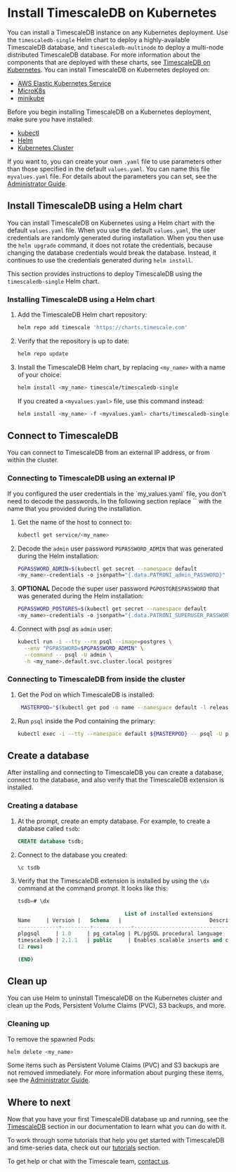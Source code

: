 # Install TimescaleDB on Kubernetes
You can install a TimescaleDB instance on any Kubernetes deployment. Use the
`timescaledb-single` Helm chart to deploy a highly-available TimescaleDB
database, and `timescaledb-multinode` to deploy a multi-node distributed
TimescaleDB database. For more information about the components that are
deployed with these charts, see [TimescaleDB on Kubernetes][timescaledb-k8s].
You can install TimescaleDB on Kubernetes deployed on:
* [AWS Elastic Kubernetes Service][aws-eks]
* [MicroK8s][microk8s-install]
* [minikube][minikube-install]

Before you begin installing TimescaleDB on a Kubernetes deployment, make sure
you have installed:
* [kubectl][kubectl-install]
* [Helm][helm-install]
* [Kubernetes Cluster][kubernetes-install]

If you want to, you can create your own `.yaml` file to use parameters other
than those specified in the default `values.yaml`. You can name this file
`myvalues.yaml` file. For details about the parameters you can set, see  the
[Administrator Guide][admin-guide].

## Install TimescaleDB using a Helm chart
You can install TimescaleDB on Kubernetes using a Helm chart with the default
`values.yaml` file. When you use the default `values.yaml`, the user credentials
are randomly generated during installation. When you then use the `helm upgrade`
command, it does not rotate the credentials, because changing the database
credentials would break the database. Instead, it continues to use the
credentials generated during `helm install`.

This section provides instructions to deploy TimescaleDB using the
`timescaledb-single` Helm chart.

<procedure>

### Installing TimescaleDB using a Helm chart
1.  Add the TimescaleDB Helm chart repository:
    ```bash
    helm repo add timescale 'https://charts.timescale.com'
    ```
1.  Verify that the repository is up to date:
    ```bash
    helm repo update
    ```
1.  Install the TimescaleDB Helm chart, by replacing `<my_name>` with a name of
    your choice:
    ```bash
    helm install <my_name> timescale/timescaledb-single
    ```
    If you created a `<myvalues.yaml>` file, use this command instead:
    ```bash
    helm install <my_name> -f <myvalues.yaml> charts/timescaledb-single
    ```

</procedure> 

## Connect to TimescaleDB
You can connect to TimescaleDB from an external IP address, or from within the
cluster.

<procedure>

### Connecting to TimescaleDB using an external IP

<highlight type="note">
If you configured the user credentials in the `my_values.yaml` file, you don't
need to decode the passwords. In the following section replace `<my_name>` with
the name that you provided during the installation.
</highlight>

1. Get the name of the host to connect to:
    ```bash
    kubectl get service/<my_name>
    ```
1. Decode the `admin` user password `PGPASSWORD_ADMIN` that was generated during
   the Helm installation:
    ```bash
    PGPASSWORD_ADMIN=$(kubectl get secret --namespace default 
    <my_name>-credentials -o jsonpath="{.data.PATRONI_admin_PASSWORD}" | base64 --decode)
    ``` 
1. **OPTIONAL** Decode the super user password `PGPOSTGRESPASSWORD` that was
   generated during the Helm installation:
    ```bash
    PGPASSWORD_POSTGRES=$(kubectl get secret --namespace default 
    <my_name>-credentials -o jsonpath="{.data.PATRONI_SUPERUSER_PASSWORD}" | base64 --decode)
    ```
1. Connect with psql as `admin` user:
    ```bash
    kubectl run -i --tty --rm psql --image=postgres \
      --env "PGPASSWORD=$PGPASSWORD_ADMIN" \
      --command -- psql -U admin \
      -h <my_name>.default.svc.cluster.local postgres
    ```
    
</procedure>

<procedure>

### Connecting to TimescaleDB from inside the cluster
1. Get the Pod on which TimescaleDB is installed:
   ```bash
    MASTERPOD="$(kubectl get pod -o name --namespace default -l release=test,role=master)"
    ```
1. Run `psql` inside the Pod containing the primary:
    ```bash
    kubectl exec -i --tty --namespace default ${MASTERPOD} -- psql -U postgres
    ```

</procedure>

<procedure>

## Create a database
 After installing and connecting to TimescaleDB you can create a database,
 connect to the database, and also verify that the TimescaleDB extension is
 installed.

### Creating a database
1.  At the prompt, create an empty database. For example, to create a database
    called `tsdb`:
    ```sql
    CREATE database tsdb;
    ```
1.  Connect to the database you created:
    ```sql
    \c tsdb
    ```
1. Verify that the TimescaleDB extension is installed by using the `\dx`
command at the command prompt. It looks like this:
    ```sql
    tsdb=# \dx

                                      List of installed extensions
    Name     | Version |   Schema   |                            Description                            
    -------------+---------+------------+-------------------------------------------------------------------
    plpgsql     | 1.0     | pg_catalog | PL/pgSQL procedural language
    timescaledb | 2.1.1   | public     | Enables scalable inserts and complex queries for time-series data
    (2 rows)

    (END)
    ```

</procedure>

## Clean up
You can use Helm to uninstall TimescaleDB on the Kubernetes cluster and clean up
the Pods, Persistent Volume Claims (PVC), S3 backups, and more.

### Cleaning up
To remove the spawned Pods:
```bash
helm delete <my_name>
```
Some items such as Persistent Volume Claims (PVC) and S3 backups are not removed
immediately. For more information about purging these items, see the
[Administrator Guide][admin-guide].

## Where to next
Now that you have your first TimescaleDB database up and running, see
the [TimescaleDB][tsdb-docs] section in our documentation to learn what
you can do with it.

To work through some tutorials that help you get started with
TimescaleDB and time-series data, check out our [tutorials][tutorials] section.

To get help or chat with the Timescale team, [contact us][contact].


[kubectl-install]: https://kubernetes.io/docs/tasks/tools/
[kubernetes-install]: https://kubernetes.io/docs/setup/
[helm-install]: https://helm.sh/docs/intro/install/
[minikube-install]: https://minikube.sigs.k8s.io/docs/start/
[aws-eks]: https://docs.aws.amazon.com/eks/latest/userguide/getting-started.html
[microk8s-install]: https://microk8s.io/docs/getting-started
[contact]: https://www.timescale.com/contact
[tsdb-docs]: timescaledb/:currentVersion:/
[admin-guide]: https://github.com/timescale/timescaledb-kubernetes/blob/master/charts/timescaledb-single/admin-guide.md
[timescaledb-k8s]: /timescaledb/:currentVersion:/overview/timescale-kubernetes/
[tutorials]: /timescaledb/:currentVersion:/tutorials/